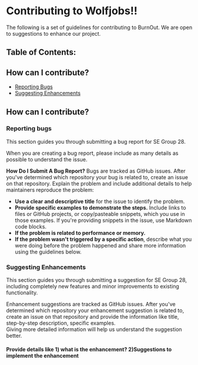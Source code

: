 # Contributing to Wolfjobs!!

The following is a set of guidelines for contributing to BurnOut. We are open to suggestions to enhance our project.

## Table of Contents:

## How can I contribute?
<ul>
  <li><a href="#section1" >Reporting Bugs</a></li>
  <li><a href="#section2">Suggesting Enhancements</a></li>

</ul>

## How can I contribute?
<h3 id="section1"> Reporting bugs</h3>
<p>This section guides you through submitting a bug report for SE Group 28. </p>

When you are creating a bug report, please include as many details as possible to understand the issue.
  
  <b>How Do I Submit A Bug Report?</b>
  Bugs are tracked as GitHub issues. After you've determined which repository your bug is related to, create an issue on that repository.
  Explain the problem and include additional details to help maintainers reproduce the problem:
  <ul>
  <li><b>Use a clear and descriptive title</b> for the issue to identify the problem.</li>
  <li><b>Provide specific examples to demonstrate the steps.</b> Include links to files or GitHub projects, or copy/pasteable snippets, which you use in those examples. If   you're providing snippets in the issue, use Markdown code blocks.</li>
  <li><b>If the problem is related to performance or memory.</b></li>
    <li><b>If the problem wasn't triggered by a specific action</b>, describe what you were doing before the problem happened and share more information using the guidelines below.</li>
  </ul>
  
<h3 id="section2"> Suggesting Enhancements</h3>
This section guides you through submitting a suggestion for SE Group 28, including completely new features and minor improvements to existing functionality. <br>

Enhancement suggestions are tracked as GitHub issues. After you've determined which repository your enhancement suggestion is related to, create an issue on that repository and provide the information like title, step-by-step description, specific examples.<br>
Giving more detailed information will help us understand the suggestion better.
#### Provide details like 1) what is the enhancement? 2)Suggestions to implement the enhancement

